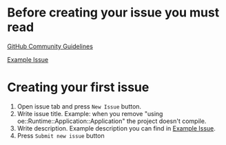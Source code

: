 # Before creating your issue you must read

[GitHub Community Guidelines](https://docs.github.com/en/site-policy/github-terms/github-community-guidelines)

[Example Issue](https://github.com/OneiroGames/Oneiro/issues/13)

# Creating your first issue
1. Open issue tab and press ```New Issue``` button.
2. Write issue title. Example: when you remove "using oe::Runtime::Application::Application" the project doesn't compile.
3. Write description. Example description you can find in [Example Issue](https://github.com/OneiroGames/Oneiro/issues/13).
4. Press ```Submit new issue``` button
